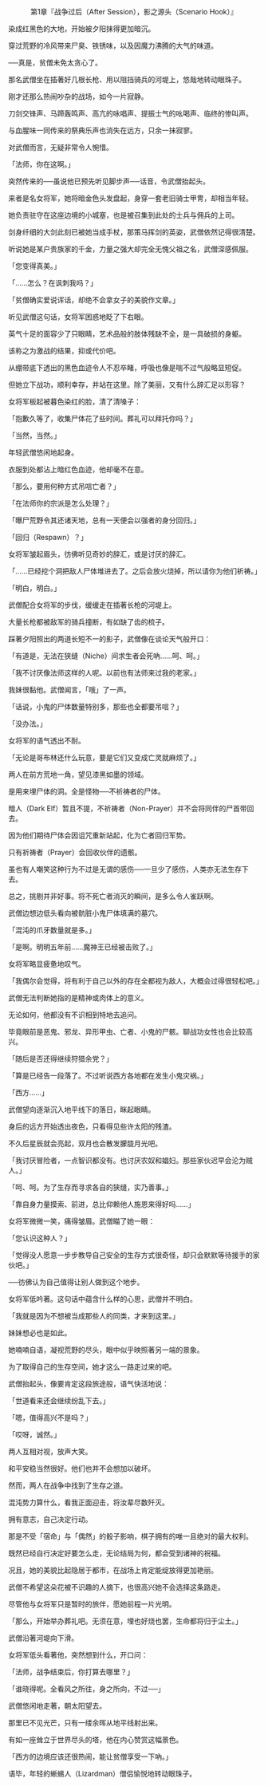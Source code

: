 <p align="center">第1章『战争过后（After Session），影之源头（Scenario Hook）』</p>

染成红黑色的大地，开始被夕阳抹得更加暗沉。

穿过荒野的冷风带来尸臭、铁锈味，以及因魔力沸腾的大气的味道。

──真是，贫僧未免太贪心了。

那名武僧坐在插著好几根长枪、用以阻挡骑兵的河堤上，悠哉地转动眼珠子。

刚才还那么热闹吵杂的战场，如今一片寂静。

刀剑交锋声、马蹄轰鸣声、高亢的咏唱声、提振士气的吆喝声、临终的惨叫声。

与血腥味一同传来的祭典乐声也消失在远方，只余一抹寂寥。

对武僧而言，无疑非常令人惋惜。

「法师，你在这啊。」

突然传来的──虽说他已预先听见脚步声──话音，令武僧抬起头。

来者是名女将军，她将暗金色头发盘起，身穿一套老旧骑士甲冑，却相当年轻。

她负责驻守在这座边境的小城塞，也是被召集到此处的士兵与佣兵的上司。

剑身纤细的大剑此刻已被她当成手杖，那策马挥剑的英姿，武僧依然记得很清楚。

听说她是某户贵族家的千金，力量之强大却完全无愧父祖之名，武僧深感佩服。

「您变得真美。」

「……怎么？在讽刺我吗？」

「贫僧确实爱说诨话，却绝不会拿女子的美貌作文章。」

听见武僧这句话，女将军困惑地眨了下右眼。

英气十足的面容少了只眼睛，艺术品般的肢体残缺不全，是一具破损的身躯。

该称之为激战的结果，抑或代价吧。

从绷带底下透出的黑色血迹令人不忍卒睹，呼吸也像是喘不过气般略显短促。

但她立下战功，顺利幸存，并站在这里。除了美丽，又有什么辞汇足以形容？

女将军板起被暮色染红的脸，清了清嗓子：

「抱歉久等了，收集尸体花了些时间。葬礼可以拜托你吗？」

「当然，当然。」

年轻武僧悠闲地起身。

衣服到处都沾上暗红色血迹，他却毫不在意。

「那么，要用何种方式吊唁亡者？」

「在法师你的宗派是怎么处理？」

「曝尸荒野令其还诸天地，总有一天便会以强者的身分回归。」

「回归（Respawn）？」

女将军皱起眉头，彷佛听见奇妙的辞汇，或是讨厌的辞汇。

「……已经挖个洞把敌人尸体堆进去了。之后会放火烧掉，所以请你为他们祈祷。」

「明白，明白。」

武僧配合女将军的步伐，缓缓走在插著长枪的河堤上。

大量长枪都被敌军的骑兵撞断，有如缺了齿的梳子。

踩著夕阳照出的两道长短不一的影子，武僧像在谈论天气般开口：

「有道是，无法在狭缝（Niche）间求生者会死吶……呵、呵。」

「我不讨厌像法师这样的人呢。以前也有法师来过我的老家。」

我妹很黏他。武僧闻言，「哦」了一声。

「话说，小鬼的尸体数量特别多，那些也全都要吊唁？」

「没办法。」

女将军的语气透出不耐。

「无论是哥布林还什么玩意，要是它们又变成亡灵就麻烦了。」

两人在前方荒地一角，望见漆黑如墨的领域。

是用来埋尸体的洞。全是怪物──不祈祷者的尸体。

暗人（Dark Elf）暂且不提，不祈祷者（Non-Prayer）并不会将同伴的尸首带回去。

因为他们期待尸体会因诅咒重新站起，化为亡者回归军势。

只有祈祷者（Prayer）会回收伙伴的遗骸。

虽也有人嘲笑这种行为不过是无谓的感伤──一旦少了感伤，人类亦无法生存下去。

总之，挑剔并非好事。将不死亡者消灭的瞬间，是多么令人雀跃啊。

武僧边想边低头看向被骯脏小鬼尸体填满的墓穴。

「混沌的爪牙数量就是多。」

「是啊。明明五年前……魔神王已经被击败了。」

女将军略显疲惫地叹气。

「我偶尔会觉得，将有利于自己以外的存在全都视为敌人，大概会过得很轻松吧。」

武僧无法判断她指的是精神或肉体上的意义。

无论如何，他都没有不识相到特地去追问。

毕竟眼前是恶鬼、邪龙、异形甲虫、亡者、小鬼的尸骸。聊战功女性也会比较高兴。

「随后是否还得继续狩猎余党？」

「算是已经告一段落了。不过听说西方各地都在发生小鬼灾祸。」

「西方……」

武僧望向逐渐沉入地平线下的落日，眯起眼睛。

身后的远方开始透出夜色，只看得见些许太阳的残渣。

不久后星辰就会亮起，双月也会散发朦胧月光吧。

「我讨厌冒险者，一点智识都没有。也讨厌农奴和娼妇。那些家伙迟早会沦为贼人。」

「呵、呵。为了生存而寻求各自的狭缝，实乃善事。」

「靠自身力量摸索、前进，总比仰赖他人施恩来得好吗……」

女将军微微一笑，痛得皱眉。武僧瞄了她一眼：

「您认识这种人？」

「觉得没人愿意一步步教导自己安全的生存方式很奇怪，却只会默默等待援手的家伙吧。」

──彷佛认为自己值得让别人做到这个地步。

女将军低吟著。这句话中蕴含什么样的心思，武僧并不明白。

「我就是因为不想被当成那些人的同类，才来到这里。」

妹妹想必也是如此。

她喃喃自语，凝视荒野的尽头，眼中似乎映照著另一端的景象。

为了取得自己的生存空间，她才这么一路走过来的吧。

武僧抬起头，像要肯定这段旅途般，语气快活地说：

「世道看来还会继续纷乱下去。」

「嗯，值得高兴不是吗？」

「哎呀，诚然。」

两人互相对视，放声大笑。

和平安稳当然很好。他们也并不会想加以破坏。

然而，两人在战争中找到了生存之道。

混沌势力算什么，看我正面迎击，将汝辈尽数歼灭。

拥有意志，自己决定行动。

那是不受「宿命」与「偶然」的骰子影响，棋子拥有的唯一且绝对的最大权利。

既然已经自行决定好要怎么走，无论结局为何，都会受到诸神的祝福。

况且，她的美貌比起隐居于都市，在战场上肯定能绽放得更加艳丽。

武僧不希望这朵花被不识趣的人摘下，也很高兴她不会选择这条路走。

尽管他与女将军只是暂时的旅伴，愿她前程一片光明。

「那么，开始举办葬礼吧。无须在意，埋也好烧也罢，生命都将归于尘土。」

武僧沿著河堤向下滑。

女将军低头看著他，突然想到什么，开口问：

「法师，战争结束后，你打算去哪里？」

「谁晓得呢。全看风之所往，身之所向，不过──」

武僧悠闲地走著，朝太阳望去。

那里已不见光芒，只有一缕余晖从地平线射出来。

有如一座耸立于世界尽头的塔，他在内心赞赏这幅景色。

「西方的边境应该还很热闹，能让贫僧享受一下吶。」

语毕，年轻的蜥蜴人（Lizardman）僧侣愉悦地转动眼珠子。

